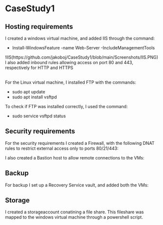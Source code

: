 # CaseStudy1

<h2>Hosting requirements</h2>
I created a windows virtual machine, and added IIS through the command:
<ul>
<li>Install-WindowsFeature -name Web-Server -IncludeManagementTools</li>
</ul>
!IIS(https://github.com/jakoboj/CaseStudy1/blob/main/Screenshots/IIS.PNG)
<br />
I also added inbound rules allowing access on port 80 and 443, respectively for HTTP and HTTPS

<br />
<br />

For the Linux virtual machine, I installed FTP with the commands:
<ul>
    <li>
        sudo apt update
    </li>
    <li>
        sudo apt install vsftpd
    </li>
</ul>

To check if FTP was installed correctly, I used the command:
<ul>
    <li>
        	sudo service vsftpd status
    </li>
</ul>

<h2>Security requirements</h2>
For the security requirements I created a Firewall, with the following DNAT rules to restrict external access only to ports 80/21/443:

<br />

I also created a Bastion host to allow remote connections to the VMs:


<h2>Backup</h2>
For backup I set up a Recovery Service vault, and added both the VMs:

<h2>Storage</h2>
I created a storageaccount conatining a file share. This fileshare was mapped to the windows virtual machine through a powershell script.
